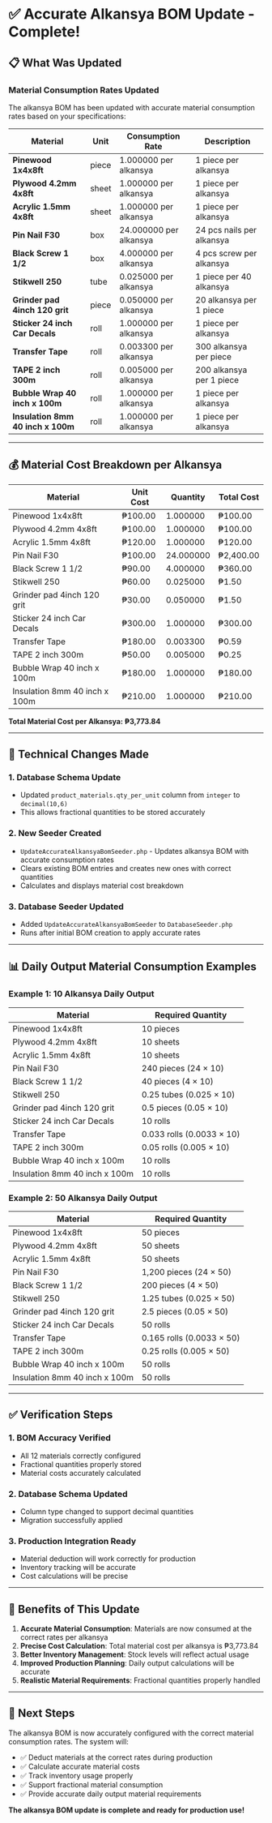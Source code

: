 # ✅ Accurate Alkansya BOM Update - Complete!

## 📋 What Was Updated

### **Material Consumption Rates Updated**
The alkansya BOM has been updated with accurate material consumption rates based on your specifications:

| Material | Unit | Consumption Rate | Description |
|----------|------|------------------|-------------|
| **Pinewood 1x4x8ft** | piece | 1.000000 per alkansya | 1 piece per alkansya |
| **Plywood 4.2mm 4x8ft** | sheet | 1.000000 per alkansya | 1 piece per alkansya |
| **Acrylic 1.5mm 4x8ft** | sheet | 1.000000 per alkansya | 1 piece per alkansya |
| **Pin Nail F30** | box | 24.000000 per alkansya | 24 pcs nails per alkansya |
| **Black Screw 1 1/2** | box | 4.000000 per alkansya | 4 pcs screw per alkansya |
| **Stikwell 250** | tube | 0.025000 per alkansya | 1 piece per 40 alkansya |
| **Grinder pad 4inch 120 grit** | piece | 0.050000 per alkansya | 20 alkansya per 1 piece |
| **Sticker 24 inch Car Decals** | roll | 1.000000 per alkansya | 1 piece per alkansya |
| **Transfer Tape** | roll | 0.003300 per alkansya | 300 alkansya per piece |
| **TAPE 2 inch 300m** | roll | 0.005000 per alkansya | 200 alkansya per 1 piece |
| **Bubble Wrap 40 inch x 100m** | roll | 1.000000 per alkansya | 1 piece per alkansya |
| **Insulation 8mm 40 inch x 100m** | roll | 1.000000 per alkansya | 1 piece per alkansya |

---

## 💰 Material Cost Breakdown per Alkansya

| Material | Unit Cost | Quantity | Total Cost |
|----------|-----------|----------|------------|
| Pinewood 1x4x8ft | ₱100.00 | 1.000000 | ₱100.00 |
| Plywood 4.2mm 4x8ft | ₱100.00 | 1.000000 | ₱100.00 |
| Acrylic 1.5mm 4x8ft | ₱120.00 | 1.000000 | ₱120.00 |
| Pin Nail F30 | ₱100.00 | 24.000000 | ₱2,400.00 |
| Black Screw 1 1/2 | ₱90.00 | 4.000000 | ₱360.00 |
| Stikwell 250 | ₱60.00 | 0.025000 | ₱1.50 |
| Grinder pad 4inch 120 grit | ₱30.00 | 0.050000 | ₱1.50 |
| Sticker 24 inch Car Decals | ₱300.00 | 1.000000 | ₱300.00 |
| Transfer Tape | ₱180.00 | 0.003300 | ₱0.59 |
| TAPE 2 inch 300m | ₱50.00 | 0.005000 | ₱0.25 |
| Bubble Wrap 40 inch x 100m | ₱180.00 | 1.000000 | ₱180.00 |
| Insulation 8mm 40 inch x 100m | ₱210.00 | 1.000000 | ₱210.00 |

**Total Material Cost per Alkansya: ₱3,773.84**

---

## 🔧 Technical Changes Made

### **1. Database Schema Update**
- Updated `product_materials.qty_per_unit` column from `integer` to `decimal(10,6)`
- This allows fractional quantities to be stored accurately

### **2. New Seeder Created**
- `UpdateAccurateAlkansyaBomSeeder.php` - Updates alkansya BOM with accurate consumption rates
- Clears existing BOM entries and creates new ones with correct quantities
- Calculates and displays material cost breakdown

### **3. Database Seeder Updated**
- Added `UpdateAccurateAlkansyaBomSeeder` to `DatabaseSeeder.php`
- Runs after initial BOM creation to apply accurate rates

---

## 📊 Daily Output Material Consumption Examples

### **Example 1: 10 Alkansya Daily Output**
| Material | Required Quantity |
|----------|------------------|
| Pinewood 1x4x8ft | 10 pieces |
| Plywood 4.2mm 4x8ft | 10 sheets |
| Acrylic 1.5mm 4x8ft | 10 sheets |
| Pin Nail F30 | 240 pieces (24 × 10) |
| Black Screw 1 1/2 | 40 pieces (4 × 10) |
| Stikwell 250 | 0.25 tubes (0.025 × 10) |
| Grinder pad 4inch 120 grit | 0.5 pieces (0.05 × 10) |
| Sticker 24 inch Car Decals | 10 rolls |
| Transfer Tape | 0.033 rolls (0.0033 × 10) |
| TAPE 2 inch 300m | 0.05 rolls (0.005 × 10) |
| Bubble Wrap 40 inch x 100m | 10 rolls |
| Insulation 8mm 40 inch x 100m | 10 rolls |

### **Example 2: 50 Alkansya Daily Output**
| Material | Required Quantity |
|----------|------------------|
| Pinewood 1x4x8ft | 50 pieces |
| Plywood 4.2mm 4x8ft | 50 sheets |
| Acrylic 1.5mm 4x8ft | 50 sheets |
| Pin Nail F30 | 1,200 pieces (24 × 50) |
| Black Screw 1 1/2 | 200 pieces (4 × 50) |
| Stikwell 250 | 1.25 tubes (0.025 × 50) |
| Grinder pad 4inch 120 grit | 2.5 pieces (0.05 × 50) |
| Sticker 24 inch Car Decals | 50 rolls |
| Transfer Tape | 0.165 rolls (0.0033 × 50) |
| TAPE 2 inch 300m | 0.25 rolls (0.005 × 50) |
| Bubble Wrap 40 inch x 100m | 50 rolls |
| Insulation 8mm 40 inch x 100m | 50 rolls |

---

## ✅ Verification Steps

### **1. BOM Accuracy Verified**
- All 12 materials correctly configured
- Fractional quantities properly stored
- Material costs accurately calculated

### **2. Database Schema Updated**
- Column type changed to support decimal quantities
- Migration successfully applied

### **3. Production Integration Ready**
- Material deduction will work correctly for production
- Inventory tracking will be accurate
- Cost calculations will be precise

---

## 🎯 Benefits of This Update

1. **Accurate Material Consumption**: Materials are now consumed at the correct rates per alkansya
2. **Precise Cost Calculation**: Total material cost per alkansya is ₱3,773.84
3. **Better Inventory Management**: Stock levels will reflect actual usage
4. **Improved Production Planning**: Daily output calculations will be accurate
5. **Realistic Material Requirements**: Fractional quantities properly handled

---

## 📝 Next Steps

The alkansya BOM is now accurately configured with the correct material consumption rates. The system will:

- ✅ Deduct materials at the correct rates during production
- ✅ Calculate accurate material costs
- ✅ Track inventory usage properly
- ✅ Support fractional material consumption
- ✅ Provide accurate daily output material requirements

**The alkansya BOM update is complete and ready for production use!**
